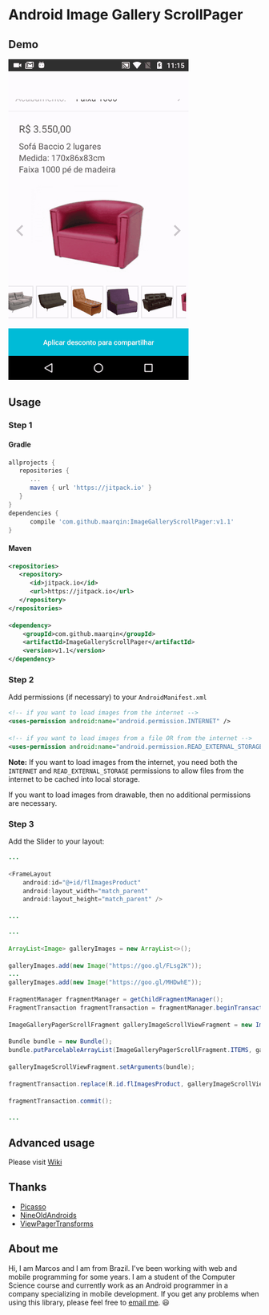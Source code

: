 # Android Image Gallery ScrollPager


## Demo
 
![](https://github.com/maarqin/ImageGalleryScrollPager/blob/master/GIF_20170728_115819.gif?raw=true)
 
## Usage

### Step 1

#### Gradle

```groovy
allprojects {
   repositories {
      ... 
      maven { url 'https://jitpack.io' }
   }
}
dependencies {
      compile 'com.github.maarqin:ImageGalleryScrollPager:v1.1'
}
```


#### Maven

```xml
<repositories>
   <repository>
      <id>jitpack.io</id>
      <url>https://jitpack.io</url>
   </repository>
</repositories>

<dependency>
    <groupId>com.github.maarqin</groupId>
    <artifactId>ImageGalleryScrollPager</artifactId>
    <version>v1.1</version>
</dependency>
```

### Step 2

Add permissions (if necessary) to your `AndroidManifest.xml`

```xml
<!-- if you want to load images from the internet -->
<uses-permission android:name="android.permission.INTERNET" /> 

<!-- if you want to load images from a file OR from the internet -->
<uses-permission android:name="android.permission.READ_EXTERNAL_STORAGE" />
```

**Note:** If you want to load images from the internet, you need both the `INTERNET` and `READ_EXTERNAL_STORAGE` permissions to allow files from the internet to be cached into local storage.

If you want to load images from drawable, then no additional permissions are necessary.

### Step 3

Add the Slider to your layout:
 
```java
...

<FrameLayout
    android:id="@+id/flImagesProduct"
    android:layout_width="match_parent"
    android:layout_height="match_parent" />
    
...     
```
 
 
```java
...

ArrayList<Image> galleryImages = new ArrayList<>();

galleryImages.add(new Image("https://goo.gl/FLsg2K"));
...
galleryImages.add(new Image("https://goo.gl/MHDwhE"));

FragmentManager fragmentManager = getChildFragmentManager();
FragmentTransaction fragmentTransaction = fragmentManager.beginTransaction();

ImageGalleryPagerScrollFragment galleryImageScrollViewFragment = new ImageGalleryPagerScrollFragment();

Bundle bundle = new Bundle();
bundle.putParcelableArrayList(ImageGalleryPagerScrollFragment.ITEMS, galleryImages);

galleryImageScrollViewFragment.setArguments(bundle);

fragmentTransaction.replace(R.id.flImagesProduct, galleryImageScrollViewFragment);

fragmentTransaction.commit();

...
```        
 
## Advanced usage

Please visit [Wiki](https://github.com/daimajia/AndroidImageSlider/wiki)
 
## Thanks

- [Picasso](https://github.com/square/picasso)
- [NineOldAndroids](https://github.com/JakeWharton/NineOldAndroids)
- [ViewPagerTransforms](https://github.com/ToxicBakery/ViewPagerTransforms)

## About me

Hi, I am Marcos and I am from Brazil.
I've been working with web and mobile programming for some years.
I am a student of the Computer Science course and currently work as an Android programmer in a company specializing in mobile development. If you get any problems when using this library, please feel free to [email me](mailto:thomaz.dev@gmail.com). :smiley:
